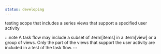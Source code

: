 ```yaml
---
status: developing
---
```


testing scope that includes a series views that support a specified user activity

:::note
A task flow may include a subset of :term[items] in a :term[view] or a group of views.
Only the part of the views that support the user activity are included in a test of the task flow.
:::